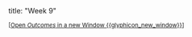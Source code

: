 <frontmatter>
title: "Week 9"
</frontmatter>

<small>[<a href="{{baseUrl}}/schedule/week9/outcomes.html" target="_blank">Open _Outcomes_ in a new Window {{glyphicon_new_window}}</a>]</small>

<panel header=":trophy: Outcomes" popup-url="{{baseUrl}}/schedule/week9/outcomes.html" expanded no-close>
  <include src="outcomes.md#main" />
</panel>

<panel header=":clipboard: Todo" no-close>
  <include src="todo.md" />
</panel>

<panel header=":raising_hand: Tutorial 9" no-close>
  <include src="tutorial.md" />
</panel>

<panel header=":loudspeaker: Lecture 9" no-close>
  <include src="lecture.md" />
</panel>
